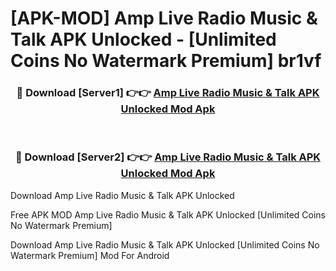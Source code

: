 # [APK-MOD] Amp Live Radio  Music & Talk APK Unlocked - [Unlimited Coins No Watermark Premium] br1vf



<div align="center">
<h3>🔴 Download [Server1] 👉👉 <a href="https://momento.my/?title=Amp_Live_Radio__Music_&_Talk_APK_Unlocked">Amp Live Radio  Music & Talk APK Unlocked Mod Apk</a></h3><br>

<h3>🔴 Download [Server2] 👉👉 <a href="https://momento.my/?title=Amp_Live_Radio__Music_&_Talk_APK_Unlocked">Amp Live Radio  Music & Talk APK Unlocked Mod Apk</a></h3>
</div>



Download Amp Live Radio  Music & Talk APK Unlocked 

Free APK MOD Amp Live Radio  Music & Talk APK Unlocked [Unlimited Coins No Watermark Premium]

Download Amp Live Radio  Music & Talk APK Unlocked [Unlimited Coins No Watermark Premium] Mod For Android
